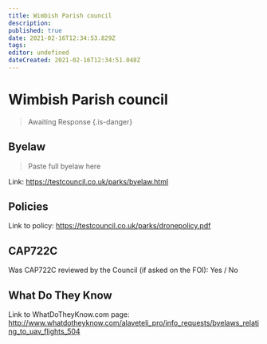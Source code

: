 ```yaml
---
title: Wimbish Parish council
description: 
published: true
date: 2021-02-16T12:34:53.829Z
tags: 
editor: undefined
dateCreated: 2021-02-16T12:34:51.048Z
---
```


# Wimbish Parish council
>  Awaiting Response
> {.is-danger}

## Byelaw
> Paste full byelaw here

Link:
https://testcouncil.co.uk/parks/byelaw.html

## Policies
Link to policy:
https://testcouncil.co.uk/parks/dronepolicy.pdf

## CAP722C

Was CAP722C reviewed by the Council (if asked on the FOI): Yes / No

## What Do They Know

Link to WhatDoTheyKnow.com page:
http://www.whatdotheyknow.com/alaveteli_pro/info_requests/byelaws_relating_to_uav_flights_504

